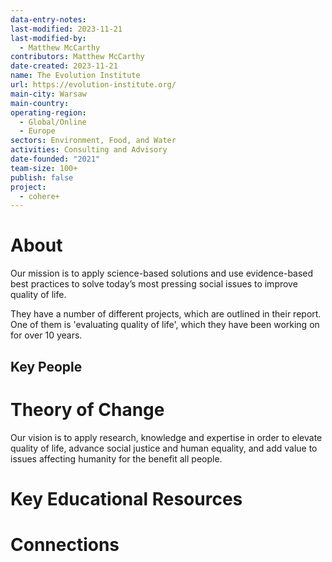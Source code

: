 ```yaml
---
data-entry-notes: 
last-modified: 2023-11-21
last-modified-by:
  - Matthew McCarthy
contributors: Matthew McCarthy
date-created: 2023-11-21
name: The Evolution Institute
url: https://evolution-institute.org/
main-city: Warsaw
main-country: 
operating-region:
  - Global/Online
  - Europe
sectors: Environment, Food, and Water
activities: Consulting and Advisory
date-founded: "2021"
team-size: 100+
publish: false
project:
  - cohere+
---
```


# About

Our mission is to apply science-based solutions and use evidence-based best practices to solve today’s most pressing social issues to improve quality of life.


They have a number of different projects, which are outlined in their report. One of them is 'evaluating quality of life', which they have been working on for over 10 years. 

## Key People

# Theory of Change

Our vision is to apply research, knowledge and expertise in order to elevate quality of life, advance social justice and human equality, and add value to issues affecting humanity for the benefit all people.
# Key Educational Resources


# Connections



